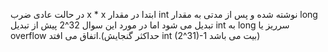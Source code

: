 در حالت عادی ضرب  x * x ابتدا در مقدار int نوشته شده و پس از مدتی به مقدار long تبدیل می شود اما در مورد این سوال 32^2 پیش از تبدیل int به long سرریز یا overflow اتفاق می افتد.(حداکثر گنجایش int (2^31)-1 بیت می باشد)
